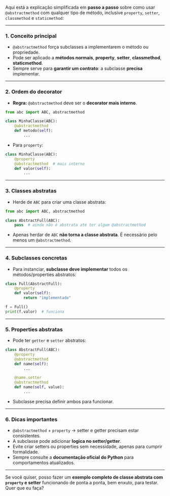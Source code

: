 Aqui está a explicação simplificada em **passo a passo** sobre como usar `@abstractmethod` com qualquer tipo de método, inclusive `property`, `setter`, `classmethod` e `staticmethod`:

---

### 1. **Conceito principal**

* `@abstractmethod` força subclasses a implementarem o método ou propriedade.
* Pode ser aplicado a **métodos normais**, **property**, **setter**, **classmethod**, **staticmethod**.
* Sempre serve para **garantir um contrato**: a subclasse **precisa** implementar.

---

### 2. **Ordem do decorator**

* **Regra:** `@abstractmethod` deve ser o **decorator mais interno**.

```python
from abc import ABC, abstractmethod

class MinhaClasse(ABC):
    @abstractmethod
    def metodo(self):
        ...
```

* Para `property`:

```python
class MinhaClasse(ABC):
    @property
    @abstractmethod  # mais interno
    def valor(self):
        ...
```

---

### 3. **Classes abstratas**

* Herde de `ABC` para criar uma classe abstrata:

```python
from abc import ABC, abstractmethod

class AbstractFull(ABC):
    pass  # ainda não é abstrata até ter algum @abstractmethod
```

* Apenas herdar de `ABC` **não torna a classe abstrata**. É necessário pelo menos um `@abstractmethod`.

---

### 4. **Subclasses concretas**

* Para instanciar, **subclasse deve implementar** todos os métodos/properties abstratos:

```python
class Full(AbstractFull):
    @property
    def valor(self):
        return "implementado"

f = Full()
print(f.valor)  # funciona
```

---

### 5. **Properties abstratas**

* Pode ter `getter` e `setter` abstratos:

```python
class AbstractFull(ABC):
    @property
    @abstractmethod
    def name(self):
        ...

    @name.setter
    @abstractmethod
    def name(self, value):
        ...
```

* Subclasse precisa definir ambos para funcionar.

---

### 6. **Dicas importantes**

* `@abstractmethod` + `property` → setter e getter precisam estar consistentes.
* A subclasse pode adicionar **logica no setter/getter**.
* Evite criar setters ou properties sem necessidade, apenas para cumprir formalidade.
* Sempre consulte a **documentação oficial do Python** para comportamentos atualizados.

---

Se você quiser, posso fazer um **exemplo completo de classe abstrata com `property` e setter** funcionando de ponta a ponta, bem enxuto, para testar. Quer que eu faça?
